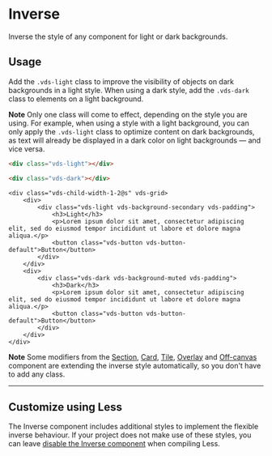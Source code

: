 # Inverse

<p class="vds-text-lead">Inverse the style of any component for light or dark backgrounds.</p>

## Usage

Add the `.vds-light` class to improve the visibility of objects on dark backgrounds in a light style. When using a dark style, add the `.vds-dark` class to elements on a light background.

**Note** Only one class will come to effect, depending on the style you are using. For example, when using a style with a light background, you can only apply the `.vds-light` class to optimize content on dark backgrounds, as text will already be displayed in a dark color on light backgrounds — and vice versa.

```html
<div class="vds-light"></div>

<div class="vds-dark"></div>
```

```example
<div class="vds-child-width-1-2@s" vds-grid>
    <div>
        <div class="vds-light vds-background-secondary vds-padding">
            <h3>Light</h3>
            <p>Lorem ipsum dolor sit amet, consectetur adipiscing elit, sed do eiusmod tempor incididunt ut labore et dolore magna aliqua.</p>
            <button class="vds-button vds-button-default">Button</button>
        </div>
    </div>
    <div>
        <div class="vds-dark vds-background-muted vds-padding">
            <h3>Dark</h3>
            <p>Lorem ipsum dolor sit amet, consectetur adipiscing elit, sed do eiusmod tempor incididunt ut labore et dolore magna aliqua.</p>
            <button class="vds-button vds-button-default">Button</button>
        </div>
    </div>
</div>
```

**Note** Some modifiers from the [Section](section.md), [Card](card.md), [Tile](tile.md), [Overlay](overlay.md) and [Off-canvas](offcanvas.md) component are extending the inverse style automatically, so you don't have to add any class.

***

## Customize using Less

The Inverse component includes additional styles to implement the flexible inverse behaviour. If your project does not make use of these styles, you can leave [disable the Inverse component](less.md#disable-inverse-component) when compiling Less.
